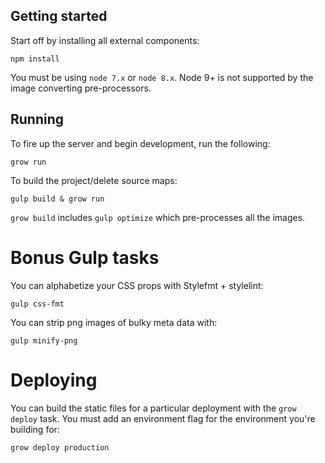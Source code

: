 ## Getting started
Start off by installing all external components:
```
npm install
```

You must be using `node 7.x` or `node 8.x`. Node 9+ is not supported by the image converting pre-processors.

## Running
To fire up the server and begin development, run the following:
```
grow run
```

To build the project/delete source maps:
```
gulp build & grow run
```

`grow build` includes `gulp optimize` which pre-processes all the images.

# Bonus Gulp tasks

You can alphabetize your CSS props with Stylefmt + stylelint:
```
gulp css-fmt
```

You can strip png images of bulky meta data with:
```
gulp minify-png
```

# Deploying

You can build the static files for a particular deployment with the
`grow deploy` task. You must add an environment flag for the environment you're
building for:

`grow deploy production`
